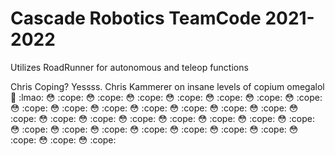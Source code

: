 # Cascade Robotics TeamCode 2021-2022

Utilizes RoadRunner for autonomous and teleop functions

Chris Coping?
Yessss. 
Chris Kammerer on insane levels of copium omegalol :rofl: :lmao: :flushed: :cope: :flushed: :cope:
:flushed: :cope: :flushed: :cope: :flushed: :cope: :flushed: :cope: :flushed: :cope: :flushed: :cope:
:flushed: :cope: :flushed: :cope: :flushed: :cope: :flushed: :cope: :flushed: :cope: :flushed: :cope:
:flushed: :cope: :flushed: :cope: :flushed: :cope: :flushed: :cope: :flushed: :cope: :flushed: :cope:
:flushed: :cope: :flushed: :cope: :flushed: :cope: :flushed: :cope: :flushed: :cope: :flushed: :cope:
:flushed: :cope: :flushed: :cope: :flushed: :cope: :flushed: :cope: :flushed: :cope: :flushed: :cope: 